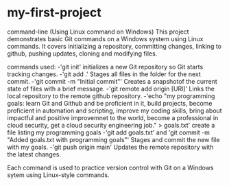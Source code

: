 # my-first-project
command-line (Using Linux command on Windows)
This project demonstrates basic Git commands on a Windows system using Linux commands. It covers initializing a repository, committing changes, linking to github, pushing updates, cloning and modifying files.

commands used: 
-'git init' initializes a new Git repository so Git starts tracking changes. 
-'git add .' Stages all files in the folder for the next commit. 
-'git commit -m "Initial commit"' Creates a snapshotof the current state of files with a brief message. 
-'git remote add origin [URl]' Links the local repository to the remote github repository. 
-'echo "my programming goals: learn Git and Github and be proficient in it, build projects, become proficient in automation and scripting, improve my coding skills, bring about impactful and positive improvemnet to the world, become a professional in cloud security, get a cloud security engineering job." > goals.txt' create a file listing my programming goals 
-'git add goals.txt' and 'git commit -m "Added goals.txt with programming goals"' Stages and commit the new file with my goals. 
-'git push origin main' Updates the remote repository with the latest changes.

Each command is used to practice version control with Git on a Windows sytem using Linux-style commands.
